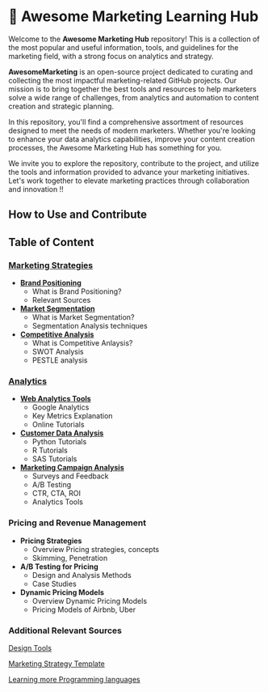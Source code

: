 <p align="center"><h1>🧠 Awesome Marketing Learning Hub</h1></p>

Welcome to the **Awesome Marketing Hub** repository! This is a collection of the most popular and useful information, tools, and guidelines for the marketing field, with a strong focus on analytics and strategy. 

**AwesomeMarketing** is an open-source project dedicated to curating and collecting the most impactful marketing-related GitHub projects. Our mission is to bring together the best tools and resources to help marketers solve a wide range of challenges, from analytics and automation to content creation and strategic planning.

In this repository, you'll find a comprehensive assortment of resources designed to meet the needs of modern marketers. Whether you're looking to enhance your data analytics capabilities, improve your content creation processes, the Awesome Marketing Hub has something for you.

We invite you to explore the repository, contribute to the project, and utilize the tools and information provided to advance your marketing initiatives. Let's work together to elevate marketing practices through collaboration and innovation !!

## How to Use and Contribute

## Table of Content

### [Marketing Strategies](https://github.com/ds4cabs/AwesomeMarketing/tree/main/Marketing_Strategies)
 - **[Brand Positioning](https://github.com/ds4cabs/AwesomeMarketing/blob/main/Marketing_Strategies/Brand_Positioning.md)**
     - What is Brand Positioning?
     - Relevant Sources
- **[Market Segmentation](https://github.com/ds4cabs/AwesomeMarketing/blob/main/Marketing_Strategies/Market_Segmentation.md)**
     - What is Market Segmentation?
     - Segmentation Analysis techniques
- **[Competitive Analysis](https://github.com/ds4cabs/AwesomeMarketing/blob/main/Marketing_Strategies/Competitive_Analysis.md)**
     - What is Competitive Anlaysis?
     - SWOT Analysis 
     - PESTLE analysis


### [Analytics](https://github.com/ds4cabs/AwesomeMarketing/tree/main/Analytics)
- **[Web Analytics Tools](https://github.com/ds4cabs/AwesomeMarketing/blob/main/Analytics/Web_Analytics_Tools.md)**
     - Google Analytics
     - Key Metrics Explanation
     - Online Tutorials
-  **[Customer Data Analysis](https://github.com/ds4cabs/AwesomeMarketing/blob/main/Analytics/Customer_Data_Analysis.md)**
     - Python Tutorials
     - R Tutorials 
     - SAS Tutorials
- **[Marketing Campaign Analysis](https://github.com/ds4cabs/AwesomeMarketing/blob/main/Analytics/Marketing%20Campaign%20Analysis.md)**
     - Surveys and Feedback
     - A/B Testing
     - CTR, CTA, ROI
     - Analytics Tools

### Pricing and Revenue Management
- **Pricing Strategies**
     - Overview Pricing strategies, concepts
     - Skimming, Penetration
- **A/B Testing for Pricing**
     - Design and Analysis Methods
     - Case Studies
- **Dynamic Pricing Models**
     - Overview Dynamic Pricing Models
     - Pricing Models of Airbnb, Uber

### Additional Relevant Sources


[Design Tools](https://github.com/goabstract/Awesome-Design-Tools)

[Marketing Strategy Template](https://www.aha.io/roadmapping/guide/marketing-templates/market-positioning-templates)

[Learning more Programming languages](https://www.codedex.io/home)